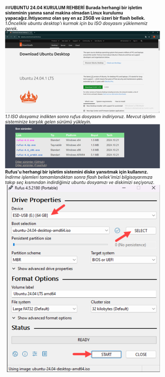 ##**UBUNTU 24.04 KURULUM REHBERİ**
**Burada herhangi bir işletim sisteminin yanına sanal makina olmadan Linux kurulumu yapacağız.İhtiyacımız olan şey en az 25GB ve üzeri bir flash bellek.**
*1.Öncelikle ubuntu desktop'ı kurmak için bu ISO dosyasını yüklememiz gerek.*
![](https://github.com/Merve4717/ubuntu/blob/main/resimler/Ekran%20g%C3%B6r%C3%BCnt%C3%BCs%C3%BC%202024-10-27%20142122.png)
*1.1 ISO dosyamız indikten sonra rufus dosyasını indiriyoruz. Mevcut işletim sisteminize karşılık gelen sürümü yükleyin.*
![ ](https://github.com/Merve4717/ubuntu/blob/main/resimler/Ekran%20g%C3%B6r%C3%BCnt%C3%BCs%C3%BC%202024-10-27%20142358.png)
**Rufus'u herhangi bir işletim sistemini diske yansıtmak için kullanırız.**
*İndirme işlemleri tamamlandıktan sonra flash bellek'imizi bilgisayarımıza takıp seç kısmından indirdiğimiz ubuntu dosyamızı ve diskimizi seçiyoruz.*
![](https://github.com/Merve4717/ubuntu/blob/main/resimler/Ekran%20g%C3%B6r%C3%BCnt%C3%BCs%C3%BC%202024-10-27%20145648.png)
